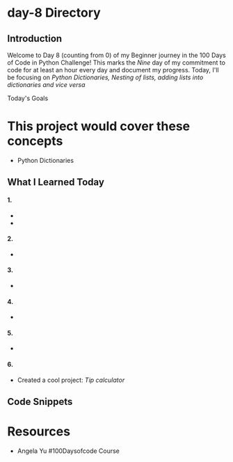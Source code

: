 # day-8 Directory

## Introduction
Welcome to Day 8 (counting from 0) of my Beginner journey in the 100 Days of Code in Python Challenge! This marks the *Nine* day of my commitment to code for at least an hour every day and document my progress. Today, I'll be focusing on *Python Dictionaries, Nesting of lists, adding lists into dictionaries and vice versa*

Today's Goals
# This project would cover these concepts
- Python Dictionaries

## What I Learned Today
#### 1.
- 
- 

#### 2.
- 

#### 3. 
-

#### 4. 
-

#### 5.
-

#### 6.
- Created a cool project: *Tip calculator*

## Code Snippets

# Resources
- Angela Yu #100Daysofcode Course